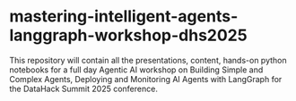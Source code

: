 # mastering-intelligent-agents-langgraph-workshop-dhs2025
This repository will contain all the presentations, content, hands-on python notebooks for a full day Agentic AI workshop on Building Simple and Complex Agents, Deploying and Monitoring AI Agents with LangGraph for the DataHack Summit 2025 conference.
